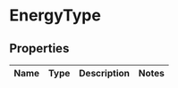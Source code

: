 

# EnergyType


## Properties

| Name | Type | Description | Notes |
|------------ | ------------- | ------------- | -------------|



